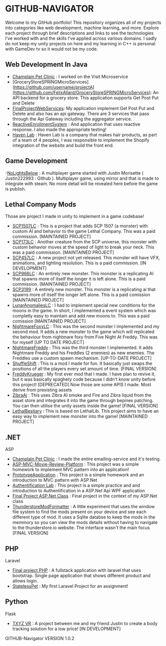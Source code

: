 # GITHUB-NAVIGATOR
Welcome to my GitHub portfolio! This repository organizes all of my projects into categories like web development, machine learning, and more. Explore each project through brief descriptions and links to see the technologies I’ve worked with and the skills I’ve applied across various domains. I sadly do not keep my unity projects on here and my learning in C++ is personal with GameDev tv so it would not be my code.

## Web Development In Java
- [Champlain Pet Clinic](https://github.com/cgerard321/champlain_petclinic) : I worked on the Visit Microservice
- [GroceryStoreSPRINGMicroServices](https://github.com/username/projectA](https://github.com/FelixAllard/GroceryStoreSPRINGMicroServices): An API backend for a grocery store. This application supports Get Post Put and Delete
- [FinalProjectWebServices](https://github.com/FelixAllard/Final-Project-Web-Services): My application implement Get Post Put and Delete and also has an api gateway. There are 3 services that pass through the Api Gateway including the aggregator service.
- [ReactiveEnrollmentSystem](https://github.com/FelixAllard?tab=repositories) : And application that uses reactive response. I also made the appropriate testing!
- [Haven Lab](https://github.com/FelixAllard/Haven-Lab.git) : Haven Lab is a company that makes hair products, as part of a team of 4 peoples, I was responsible to implement the Shopify integration of the website and build the front end.


## Game Development
-[NoLightsBelow](https://github.com/FelixAllard/No-Lights-Below) : A multiplayer game started with Justin Morisette ( Justin222993 : Github ). Multiplayer game, using mirror and that is made to integrate with steam. No more detail will be revealed here before the game is publish.
## Lethal Company Mods
Those are project I made in unity to implement in a game codebase! 
- [SCP1507LC](https://github.com/FelixAllard/SCP1507LC) : This is a project that adds SCP 1507 (a monster) with custom AI and behavior to the game Lethal Company. This was a paid commission. [MAINTAINED PROJECT]
- [SCP173LC](https://github.com/FelixAllard/SCP173LC) : Another creature from the SCP universe, this monster with custom behavior moves at the speed of light to break your neck. This was a paid commission. [MAINTAINED PROJECT]
- [SCP457LC](https://github.com/FelixAllard/SCP457LC) : A new project not yet released. This monster will have VFX, animations, and lighting resolution. This is a paid commission. [IN DEVELOPMENT]
- [SCP966LC](https://github.com/FelixAllard/SCP966LC) : An entirely new monster. This monster is a replicating AI that spawns more of itself the longer it is left alone. This is a paid commission. [MAINTAINED PROJECT]
- [SCP3199](https://github.com/FelixAllard/SCP3199LC) : A entirely new monster. This monster is a replicating ai that spawns more of itself the longer left alone. This is a paid comission [MAINTAINED PROJECT]
- [LunarAnomaliesLC](https://github.com/FelixAllard/LunarAnomaliesLC) : I had to implement special new conditions for the moons in the game. In short, I implemented a event system which was completly easy to maintain and add new moons to. This was a paid comission [MAINTAINED PROJECT]
- [NightmareFoxyLC](https://github.com/FelixAllard/NightmareFoxy) : This was the second monster I implemented and my second mod. It adds a new monster to the game which will replicated the behaviour from nightmare foxy from Five Night At Freddy. This was for myself [UP TO DATE PROJECT]
- [NightmareFreddy](https://github.com/FelixAllard/Nightmare-Freddy-LC) : This was the third monster I implemented. It adds Nightmare Freddy and his Freddles (2 enemies) as new enemies. The Freddles use a custom spawn mechanism. [UP-TO-DATE PROJECT]
- [ShuffleShift](https://github.com/FelixAllard/ShuffleShiftLC) : This is a mod I made for fun. It basically just swaps the positions of all the players every set amount of time. [FINAL VERSION]
- [FreddyKrueger](https://github.com/FelixAllard/FreddyKrueger-LC) : My first ever mod that I made. I have plan to revive it, but it was basically spaghety code because I didn't know unity before this project! [DEPRECATED]
Now those are some APIS I made. Most derive from prexisting assets
- [ZibraAi](https://github.com/FelixAllard/ZibraAIPluginBepInEx) : This uses Zibra AI smoke and Fire and Zibra liquid from the asset store and integrates it into the game through bepinex patching. You can then utilise the unity assets inside the game! [FINAL VERSION]
- [LethalBestiary](https://github.com/FelixAllard/Xilef-LethalBestiary-LC) : This is based on LethalLib. This project aims to have an easy way to implement new monster into the game! [MAINTAINED PROJECT]

## .NET
ASP
- [Champlain Pet Clinic](https://github.com/cgerard321/champlain_petclinic) : I made the entire emailing-service and it's testing.
- [ASP-MVC-Movie-Review-Platform](https://github.com/FelixAllard/ASP-MVC-Movie-Review-Platform) : This project was a simple homework to implement MVC pattern into an application!
- [PrototypeApplication](https://github.com/FelixAllard/PrototypeAppointmentSystem) : This project is a simple homework and an introduction to MVC pattern with ASP.Net
- [Authentification Lab](https://github.com/FelixAllard/ASP.Net-Authentification-lab) : This project is a simple practice and and introduction to Authentification in a ASP.Net Api
WPF application
- [Final Project ASP.Net Class](https://github.com/FelixAllard/ASP.Net_FinalProject) : Final project in the context of my ASP.Net class
- [ThunderstoreModFormatter](https://github.com/FelixAllard/ThunderstoreModFormatter) : A little experiment that uses the window file system to find the mods present on your device and see each different type of mod. It uses a Sqlite databse to keep the mods in the memmory so you can view the mods details without having to navigate to the thunderstore.io website. The interface wasn't the main focus [FINAL VERSION]

## PHP
Laravel
- [Final project PHP](https://github.com/FelixAllard/FinalProjectPHP) : A fullstack application with laravel that uses bootstrap. Single page application that shows different product and allows login.
- [StatelessPet](https://github.com/FelixAllard/PHPStatelessPet) : My first Laravel Project for an assignment!

## Python
Flask
- [TXYZ VR](https://github.com/FelixAllard/TXYZ-VR) : A project between me and my friend Justin to create a body tracking solution for a low price! [IN DEVELOPMENT]


GITHUB-Navigator VERSION 1.0.2
